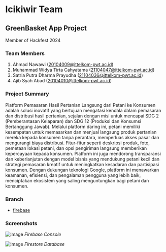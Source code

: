 # Icikiwir Team
## GreenBasket App Project
Member of Hackfest 2024

### Team Members
1. Ahmad Nawawi (20104009@ittelkom-pwt.ac.id)
2. Muhammad Widya Tirta Cahyatama (21104047@ittelkom-pwt.ac.id)
3. Satria Putra Dharma Prayudha (21104036@ittelkom-pwt.ac.id)
4. Ajib Syah Abad (20104010@ittelkom-pwt.ac.id)

### Project Summary
Platform Pemasaran Hasil Pertanian Langsung dari Petani ke Konsumen adalah solusi inovatif yang bertujuan mengatasi kendala dalam pemasaran dan distribusi hasil pertanian, sejalan dengan misi untuk mencapai SDG 2 (Pemberantasan Kelaparan) dan SDG 12 (Produksi dan Konsumsi Bertanggung Jawab). Melalui platform daring ini, petani memiliki kesempatan untuk memasarkan dan menjual langsung produk pertanian mereka kepada konsumen tanpa perantara, memperluas akses pasar dan mengurangi biaya distribusi. Fitur-fitur seperti deskripsi produk, foto, pemetaan lokasi petani, dan opsi pengiriman langsung memberikan kepercayaan kepada konsumen. Platform ini juga mendorong transparansi dan keberlanjutan dengan model bisnis yang mendukung petani kecil dan strategi pemasaran kreatif untuk meningkatkan kesadaran dan partisipasi konsumen. Dengan dukungan teknologi Google, platform ini menawarkan keamanan, efisiensi, dan pengalaman pengguna yang lebih baik, menciptakan ekosistem yang saling menguntungkan bagi petani dan konsumen.

### Branch
- [firebase](https://github.com/icikiwir-hackfest2024/greenbasket/tree/firebase)

### Screenshots
![image](https://github.com/icikiwir-hackfest2024/greenbasket/assets/7505740/9121fb18-252f-4c6f-b21c-a1ba69dbfe93)
_Firebase Console_

![image](https://github.com/icikiwir-hackfest2024/greenbasket/assets/7505740/120d863c-78a5-41ad-a7e4-c337eafe7161)
_Firestore Database_
